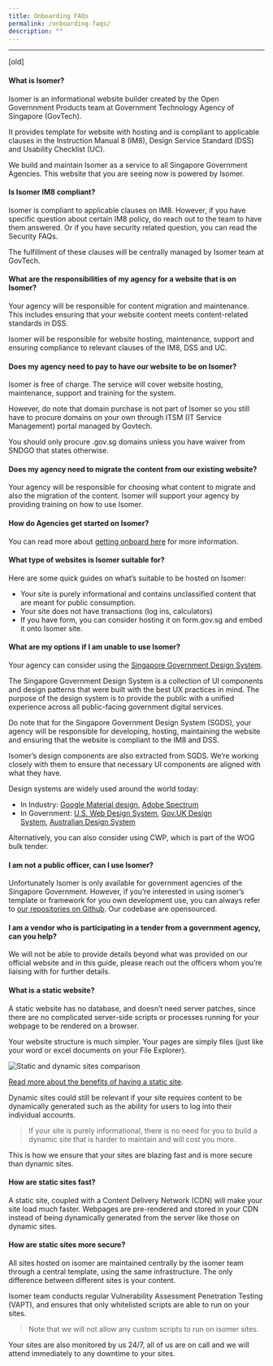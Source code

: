 ```yaml
---
title: Onboarding FAQs
permalink: /onboarding-faqs/
description: ""
---
```




---

[old]


#### **What is Isomer?**

Isomer is an informational website builder created by the Open Governnment Products team at Government Technology Agency of Singapore (GovTech).

It provides template for website with hosting and is compliant to applicable clauses in the Instruction Manual 8 (IM8), Design Service Standard (DSS) and Usability Checklist (UC).

We build and maintain Isomer as a service to all Singapore Government Agencies. This website that you are seeing now is powered by Isomer.

#### **Is Isomer IM8 compliant?**

Isomer is compliant to applicable clauses on IM8. However, if you have specific question about certain IM8 policy, do reach out to the team to have them answered. Or if you have security related question, you can read the Security FAQs.

The fulfillment of these clauses will be centrally managed by Isomer team at GovTech.

#### **What are the responsibilities of my agency for a website that is on Isomer?**

Your agency will be responsible for content migration and maintenance. This includes ensuring that your website content meets content-related standards in DSS.

Isomer will be responsible for website hosting, maintenance, support and ensuring compliance to relevant clauses of the IM8, DSS and UC.

#### **Does my agency need to pay to have our website to be on Isomer?**

Isomer is free of charge. The service will cover website hosting, maintenance, support and training for the system.

However, do note that domain purchase is not part of Isomer so you still have to procure domains on your own through ITSM (IT Service Management) portal managed by Govtech.

You should only procure .gov.sg domains unless you have waiver from SNDGO that states otherwise.

#### **Does my agency need to migrate the content from our existing website?**

Your agency will be responsible for choosing what content to migrate and also the migration of the content. Isomer will support your agency by providing training on how to use Isomer.

#### **How do Agencies get started on Isomer?**

You can read more about [getting onboard here](https://www.isomer.gov.sg/get-started/onboard/) for more information.

#### **What type of websites is Isomer suitable for?**

Here are some quick guides on what’s suitable to be hosted on Isomer:

*   Your site is purely informational and contains unclassified content that are meant for public consumption.
*   Your site does not have transactions (log ins, calculators)
*   If you have form, you can consider hosting it on form.gov.sg and embed it onto Isomer site.

#### **What are my options if I am unable to use Isomer?**

Your agency can consider using the [Singapore Government Design System](https://www.designsystem.gov.sg/).

The Singapore Government Design System is a collection of UI components and design patterns that were built with the best UX practices in mind. The purpose of the design system is to provide the public with a unified experience across all public-facing government digital services.

Do note that for the Singapore Government Design System (SGDS), your agency will be responsible for developing, hosting, maintaining the website and ensuring that the website is compliant to the IM8 and DSS.

Isomer’s design components are also extracted from SGDS. We’re working closely with them to ensure that necessary UI components are aligned with what they have.

Design systems are widely used around the world today:

*   In Industry: [Google Material design](https://material.io/design/), [Adobe Spectrum](https://theblog.adobe.com/author/the-spectrum-design-team/)
*   In Government: [U.S. Web Design System](https://designsystem.digital.gov/), [Gov.UK Design System](https://design-system.service.gov.uk/), [Australian Design System](https://designsystem.gov.au/)

Alternatively, you can also consider using CWP, which is part of the WOG bulk tender.

#### **I am not a public officer, can I use Isomer?**

Unfortunately Isomer is only available for government agencies of the Singapore Government. However, if you’re interested in using isomer’s template or framework for you own development use, you can always refer to [our repositories on Github](https://github.com/isomerpages). Our codebase are opensourced.

#### **I am a vendor who is participating in a tender from a government agency, can you help?**

We will not be able to provide details beyond what was provided on our official website and in this guide, please reach out the officers whom you’re liaising with for further details.

#### **What is a static website?**

A static website has no database, and doesn’t need server patches, since there are no complicated server-side scripts or processes running for your webpage to be rendered on a browser.

Your website structure is much simpler. Your pages are simply files (just like your word or excel documents on your File Explorer).

![Static and dynamic sites comparison](https://www.isomer.gov.sg/images/static-vs-dynamic.png)

[Read more about the benefits of having a static site](https://scotch.io/bar-talk/5-reasons-static-sites-rock).

Dynamic sites could still be relevant if your site requires content to be dynamically generated such as the ability for users to log into their individual accounts.

> If your site is purely informational, there is no need for you to build a dynamic site that is harder to maintain and will cost you more.

This is how we ensure that your sites are blazing fast and is more secure than dynamic sites.

#### How are static sites fast?

A static site, coupled with a Content Delivery Network (CDN) will make your site load much faster. Webpages are pre-rendered and stored in your CDN instead of being dynamically generated from the server like those on dynamic sites.

#### How are static sites more secure?

All sites hosted on isomer are maintained centrally by the isomer team through a central template, using the same infrastructure. The only difference between different sites is your content.

Isomer team conducts regular Vulnerability Assessment Penetration Testing (VAPT), and ensures that only whitelisted scripts are able to run on your sites.

> Note that we will not allow any custom scripts to run on isomer sites.

Your sites are also monitored by us 24/7, all of us are on call and we will attend immediately to any downtime to your sites.